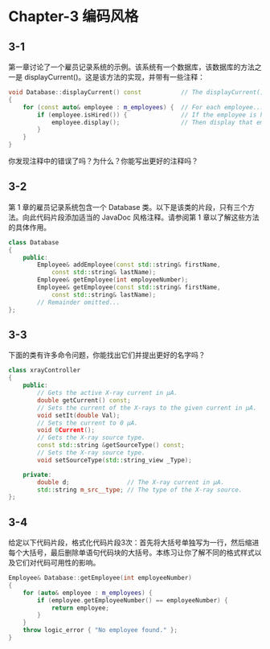 # Chapter-3 编码风格

## 3-1

第一章讨论了一个雇员记录系统的示例。该系统有一个数据库，该数据库的方法之一是 displayCurrent()。这是该方法的实现，并带有一些注释：

```c++
void Database::displayCurrent() const           // The displayCurrent() method
{
    for (const auto& employee : m_employees) {  // For each employee...
        if (employee.isHired()) {               // If the employee is hired
            employee.display();                 // Then display that employee
        }
    }
}
```

你发现注释中的错误了吗？为什么？你能写出更好的注释吗？

## 3-2

第 1 章的雇员记录系统包含一个 Database 类。以下是该类的片段，只有三个方法。向此代码片段添加适当的 JavaDoc 风格注释。请参阅第 1 章以了解这些方法的具体作用。

```c++
class Database
{
    public:
        Employee& addEmployee(const std::string& firstName,
            const std::string& lastName);
        Employee& getEmployee(int employeeNumber);
        Employee& getEmployee(const std::string& firstName,
            const std::string& lastName);
        // Remainder omitted...
};
```

## 3-3

下面的类有许多命令问题，你能找出它们并提出更好的名字吗？

```c++
class xrayController
{
    public:
        // Gets the active X-ray current in μA.
        double getCurrent() const;
        // Sets the current of the X-rays to the given current in μA.
        void setIt(double Val);
        // Sets the current to 0 μA.
        void 0Current();
        // Gets the X-ray source type.
        const std::string &getSourceType() const;
        // Sets the X-ray source type.
        void setSourceType(std::string_view _Type);

    private:
        double d;                // The X-ray current in μA.
        std::string m_src__type; // The type of the X-ray source.
};
```

## 3-4

给定以下代码片段，格式化代码片段3次：首先将大括号单独写为一行，然后缩进每个大括号，最后删除单语句代码块的大括号。本练习让你了解不同的格式样式以及它们对代码可用性的影响。

```c++
Employee& Database::getEmployee(int employeeNumber)
{
    for (auto& employee : m_employees) {
        if (employee.getEmployeeNumber() == employeeNumber) {
            return employee;
        }
    }
    throw logic_error { "No employee found." };
}
```
